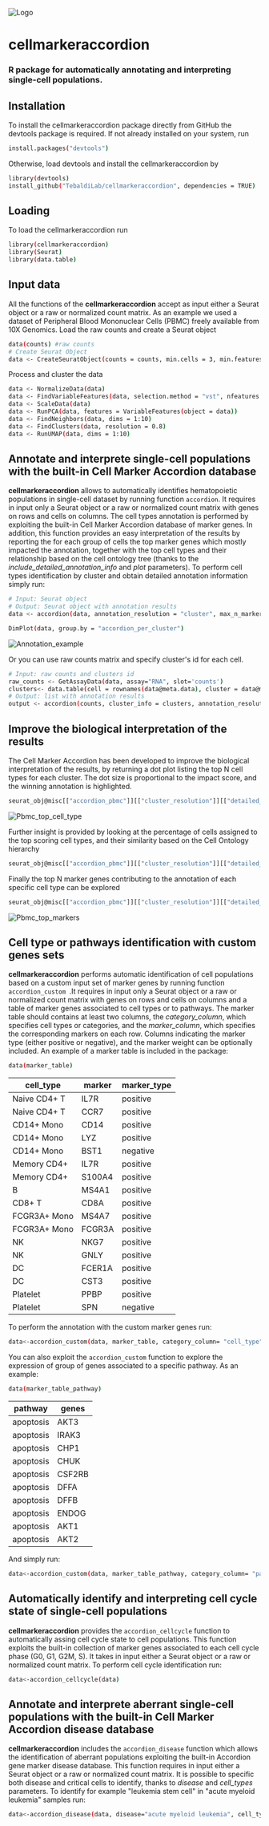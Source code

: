 ![Logo](https://github.com/TebaldiLab/cellmarkeraccordion/assets/68125242/f71d49b1-72c9-4c45-99d8-e682248154ab)
# cellmarkeraccordion
### R package for automatically annotating and interpreting single-cell populations.
## Installation 
To install the cellmarkeraccordion package directly from GitHub the devtools package is required. If not already installed on your system, run
```bash
install.packages("devtools")
```
Otherwise, load devtools and install the cellmarkeraccordion by
```bash
library(devtools)
install_github("TebaldiLab/cellmarkeraccordion", dependencies = TRUE)
```
## Loading
To load the cellmarkeraccordion run
```bash
library(cellmarkeraccordion)
library(Seurat)
library(data.table)
```
## Input data
All the functions of the <strong>cellmarkeraccordion</strong> accept as input either a Seurat object or a raw or normalized count matrix. 
As an example we used a dataset of Peripheral Blood Mononuclear Cells (PBMC) freely available from 10X Genomics. 
Load the raw counts and create a Seurat object
```bash
data(counts) #raw counts
# Create Seurat Object
data <- CreateSeuratObject(counts = counts, min.cells = 3, min.features = 200)
```
Process and cluster the data
```bash
data <- NormalizeData(data)
data <- FindVariableFeatures(data, selection.method = "vst", nfeatures = 2000)
data <- ScaleData(data)
data <- RunPCA(data, features = VariableFeatures(object = data))
data <- FindNeighbors(data, dims = 1:10)
data <- FindClusters(data, resolution = 0.8)
data <- RunUMAP(data, dims = 1:10)
```
## Annotate and interprete single-cell populations with the built-in Cell Marker Accordion database
<strong>cellmarkeraccordion</strong> allows to automatically identifies hematopoietic populations in single-cell dataset by running function ``` accordion ```. 
It requires in input only a Seurat object or a raw or normalized count matrix with genes on rows and cells on columns. The cell types annotation is performed by exploiting the built-in Cell Marker Accordion database of marker genes. In addition, this function provides an easy interpretation of the results by reporting the for each group of cells the top marker genes which mostly impacted the annotation, together with the top cell types and their relationship based on the cell ontology tree (thanks to the *include_detailed_annotation_info* and *plot* parameters). 
To perform cell types identification by cluster and obtain detailed annotation information simply run:
```bash  
# Input: Seurat object
# Output: Seurat object with annotation results 
data <- accordion(data, annotation_resolution = "cluster", max_n_marker = 30, include_detailed_annotation_info = TRUE, plot = TRUE)
```

```bash
DimPlot(data, group.by = "accordion_per_cluster")
```
![Annotation_example](https://github.com/TebaldiLab/cellmarkeraccordion/assets/68125242/673e5368-0014-444d-916c-873d0b522b7e)

Or you can use raw counts matrix and specify cluster's id for each cell.
```bash
# Input: raw counts and clusters id  
raw_counts <- GetAssayData(data, assay="RNA", slot='counts')
clusters<- data.table(cell = rownames(data@meta.data), cluster = data@meta.data$seurat_clusters)
# Output: list with annotation results 
output <- accordion(counts, cluster_info = clusters, annotation_resolution= "cluster", max_n_marker = 30, include_detailed_annotation_info = TRUE, plot = TRUE)
```

## Improve the biological interpretation of the results
The Cell Marker Accordion has been developed to improve the biological interpretation of the results, by returning a dot plot listing the top N cell types for each cluster. The dot size is proportional to the impact score, and the winning annotation is highlighted.

```bash
seurat_obj@misc[["accordion_pbmc"]][["cluster_resolution"]][["detailed_annotation_info"]][["top_celltypes_plot"]][["global"]]
```

![Pbmc_top_cell_type](https://github.com/user-attachments/assets/29c20803-e134-44ab-ab0f-083256c266c1)

Further insight is provided by looking at the percentage of cells assigned to the top scoring cell types, and their similarity based on the Cell Ontology hierarchy
```bash
seurat_obj@misc[["accordion_pbmc"]][["cluster_resolution"]][["detailed_annotation_info"]][["top_celltypes_plot"]][["2_naive B cell"]]
```

Finally the top N marker genes contributing to the annotation of each specific cell type can be explored 
```bash
seurat_obj@misc[["accordion_pbmc"]][["cluster_resolution"]][["detailed_annotation_info"]][["top_markers_per_celltype_cluster_plot"]][["global"]]
```
![Pbmc_top_markers](https://github.com/user-attachments/assets/282337b9-b897-4880-a422-ebfec7ecc7a5)

## Cell type or pathways identification with custom genes sets
<strong>cellmarkeraccordion</strong> performs automatic identification of cell populations based on a custom input set of marker genes by running function ```accordion_custom ```.It requires in input only a Seurat object or a raw or normalized count matrix with genes on rows and cells on columns and a table of marker genes associated to cell types or  to pathways. The marker table should contains at least two columns, the *category_column*,  which specifies cell types or categories, and the *marker_column*, which specifies the corresponding markers on each row. Columns indicating the marker type (either positive or negative), and the marker weight can be optionally included. An example of a marker table
is included in the package: 
```bash
data(marker_table)
```
| cell_type  | marker | marker_type |                                           
| ------------- | ------------- | ------------- |
| Naive CD4+ T | IL7R | positive |
| Naive CD4+ T | CCR7 | positive |
| CD14+ Mono | CD14 | positive |
| CD14+ Mono | LYZ | positive |
| CD14+ Mono | BST1 | negative |
| Memory CD4+ | IL7R | positive |
| Memory CD4+ | S100A4 | positive |
| B | MS4A1 | positive |
| CD8+ T | CD8A | positive |
| FCGR3A+ Mono | MS4A7 | positive |
| FCGR3A+ Mono | FCGR3A | positive |
| NK | NKG7 | positive |
| NK | GNLY | positive |
| DC | FCER1A | positive |
| DC | CST3 | positive |
| Platelet | PPBP | positive |
| Platelet | SPN | negative |

To perform the annotation with the custom marker genes run:
```bash
data<-accordion_custom(data, marker_table, category_column= "cell_type", marker_column ="marker", marker_type_column = "marker_type")
```
You can also exploit the ```accordion_custom``` function to explore the expression of group of genes associated to a specific pathway. As an example: 
```bash
data(marker_table_pathway)
```
| pathway  | genes |                                         
| ------------- | ------------- | 
| apoptosis | AKT3 | 
| apoptosis | IRAK3 | 
| apoptosis | CHP1 |
| apoptosis | CHUK | 
| apoptosis | CSF2RB |
| apoptosis | DFFA |
| apoptosis | DFFB |
| apoptosis | ENDOG |
| apoptosis | AKT1 |
| apoptosis | AKT2 |

And simply run: 
```bash
data<-accordion_custom(data, marker_table_pathway, category_column= "pathway", marker_column ="genes")
```
## Automatically identify and interpreting cell cycle state of single-cell populations
<strong>cellmarkeraccordion</strong> provides the ```accordion_cellcycle``` function to automatically assing cell cycle state to cell populations. This function exploits the built-in collection of
marker genes associated to each cell cycle phase (G0, G1, G2M, S). It takes in input either a Seurat object or a raw or normalized count matrix. 
To perform cell cycle identification run: 
```bash
data<-accordion_cellcycle(data)
```
## Annotate and interprete aberrant single-cell populations with the built-in Cell Marker Accordion disease database
<strong>cellmarkeraccordion</strong> includes the ```accordion_disease``` function which allows the identification of aberrant populations exploiting the built-in Accordion gene marker disease database. 
This function requires in input either a Seurat object or a raw or normalized count matrix. It is possible to specific both disease and critical cells to identify, thanks to *disease* and *cell_types* parameters.
To identify for example "leukemia stem cell" in "acute myeloid leukemia" samples run: 
```bash
data<-accordion_disease(data, disease="acute myeloid leukemia", cell_types ="leukemia stem cell")
```

